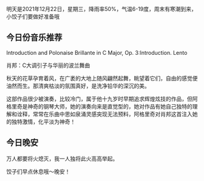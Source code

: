 明天是2021年12月22日，星期三，降雨率50%，气温6-19度，周末有寒潮到来，小饺子们要做好准备哦

## 今日份音乐推荐

Introduction and Polonaise Brillante in C Major, Op. 3:Introduction. Lento

肖邦：C大调引子与华丽的波兰舞曲

秋天的花草孕育着风，在广袤的大地上随风翩然起舞，眺望着它们，自由的感觉便油然而生。那清爽枯淡的氛围真好，是洗净铅华的深沉的美。

这部作品很少被演奏，比较冷门，属于他十九岁时早期追求辉煌炫技的作品，但阿格里奇是神奇的钢琴大师，她的演奏向来是直觉型的，她对作品有她自己独特的理解和诠释，常常在乐曲中思如泉涌灵感突现无法预料，阿格里奇对肖邦这首注入她的独特激情，化平淡为神奇！

## 今日晚安

万人都要将火熄灭，我一人独将此火高高举起。

饺子们早点休息哦～晚安！